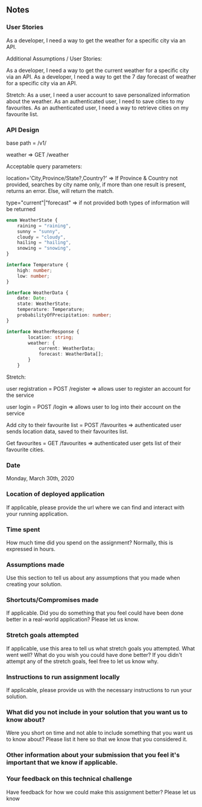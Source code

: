 

## Notes

### User Stories

As a developer, I need a way to get the weather for a specific city via an API.

Additional Assumptions / User Stories:

As a developer, I need a way to get the current weather for a specific city via an API.
As a developer, I need a way to get the 7 day forecast of weather for a specific city via an API.

Stretch:
As a user, I need a user account to save personalized information about the weather.
As an authenticated user, I need to save cities to my favourites.
As an authenticated user, I need a way to retrieve cities on my favourite list.

### API Design

base path = /v1/

weather => GET /weather

Acceptable query parameters:

location='City,Province/State?,Country?' => If Province & Country not provided, searches by city name only, if more than one result is present, returns an error. Else, will return the match.

type="current"|"forecast" => if not provided both types of information will be returned

```typescript
enum WeatherState {
    raining = "raining",
    sunny = "sunny",
    cloudy = "cloudy",
    hailing = "hailing",
    snowing = "snowing",
}

interface Temperature {
    high: number;
    low: number;
}

interface WeatherData {
    date: Date;
    state: WeatherState;
    temperature: Temperature;
    probabilityOfPrecipitation: number;
}

interface WeatherResponse {
        location: string;
        weather: {
            current: WeatherData;
            forecast: WeatherData[];
        }
    }
```

Stretch:

user registration = POST /register => allows user to register an account for the service

user login = POST /login => allows user to log into their account on the service

Add city to their favourite list = POST /favourites => authenticated user sends location data, saved to their favourites list.

Get favourites = GET /favourites => authenticated user gets list of their favourite cities.

### Date
Monday, March 30th, 2020

### Location of deployed application
If applicable, please provide the url where we can find and interact with your running application.


### Time spent
How much time did you spend on the assignment? Normally, this is expressed in hours.


### Assumptions made
Use this section to tell us about any assumptions that you made when creating your solution.


### Shortcuts/Compromises made
If applicable. Did you do something that you feel could have been done better in a real-world application? Please
let us know.


### Stretch goals attempted
If applicable, use this area to tell us what stretch goals you attempted. What went well? What do you wish you
could have done better? If you didn't attempt any of the stretch goals, feel free to let us know why.


### Instructions to run assignment locally
If applicable, please provide us with the necessary instructions to run your solution.


### What did you not include in your solution that you want us to know about?
Were you short on time and not able to include something that you want us to know
about? Please list it here so that we know that you considered it.


### Other information about your submission that you feel it's important that we know if applicable.


### Your feedback on this technical challenge
Have feedback for how we could make this assignment better? Please let us know
